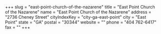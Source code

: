 +++
slug = "east-point-church-of-the-nazarene"
title = "East Point Church of the Nazarene"
name = "East Point Church of the Nazarene"
address = "2736 Cheney Street"
cityIndexKey = "city-ga-east-point"
city = "East Point"
state = "GA"
postal = "30344"
website = ""
phone = "404 762-6417"
fax = ""
+++
